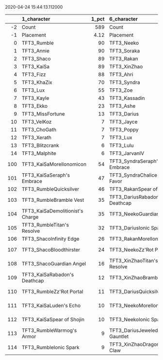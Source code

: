 
2020-04-24 15:44:13.112000

|     | 1_character                      |   1_pct | 6_character                   |   6_pct | 3_character                      |   3_pct | 5_character                     |   5_pct | 4_character                      |   4_pct | 2_character                    |   2_pct |
|----:|:---------------------------------|--------:|:------------------------------|--------:|:---------------------------------|--------:|:--------------------------------|--------:|:---------------------------------|--------:|:-------------------------------|--------:|
|  -2 | Count                            |  589    | Count                         |  734    | Count                            |  668    | Count                           |  479    | Count                            |  762    | Count                          |  704    |
|  -1 | Placement                        |    4.12 | Placement                     |    4.36 | Placement                        |    4.47 | Placement                       |    4.52 | Placement                        |    4.71 | Placement                      |    4.72 |
|   0 | TFT3_Rumble                      |   90    | TFT3_Neeko                    |   67    | TFT3_Vi                          |  100    | TFT3_Irelia                     |  100    | TFT3_Shen                        |   94    | TFT3_Jhin                      |   97    |
|   1 | TFT3_Annie                       |   90    | TFT3_Soraka                   |   55    | TFT3_Blitzcrank                  |  100    | TFT3_Vi                         |   99    | TFT3_Blitzcrank                  |   60    | TFT3_Ashe                      |   94    |
|   2 | TFT3_Shaco                       |   89    | TFT3_Rakan                    |   55    | TFT3_Jinx                        |  100    | TFT3_Fiora                      |   99    | TFT3_Kassadin                    |   57    | TFT3_Karma                     |   91    |
|   3 | TFT3_KaiSa                       |   89    | TFT3_XinZhao                  |   55    | TFT3_ChoGath                     |   99    | TFT3_Lucian                     |   99    | TFT3_Kayle                       |   57    | TFT3_Lux                       |   73    |
|   4 | TFT3_Fizz                        |   88    | TFT3_Ahri                     |   44    | TFT3_Ezreal                      |   99    | TFT3_Leona                      |   98    | TFT3_WuKong                      |   55    | TFT3_Mordekaiser               |   72    |
|   5 | TFT3_KhaZix                      |   70    | TFT3_Syndra                   |   44    | TFT3_Malphite                    |   99    | TFT3_Ekko                       |   89    | TFT3_Ezreal                      |   49    | TFT3_Shaco                     |   63    |
|   6 | TFT3_Lux                         |   55    | TFT3_Zoe                      |   44    | TFT3_MissFortune                 |   81    | TFT3_Thresh                     |   57    | TFT3_Thresh                      |   45    | TFT3_Lulu                      |   63    |
|   7 | TFT3_Kayle                       |   43    | TFT3_Kassadin                 |   41    | TFT3_Graves                      |   71    | TFT3_Kayle                      |   56    | TFT3_Yasuo                       |   45    | TFT3_Xerath                    |   62    |
|   8 | TFT3_Ekko                        |   23    | TFT3_Ashe                     |   36    | TFT3_Lucian                      |   42    | TFT3_MissFortune                |   46    | TFT3_MasterYi                    |   44    | TFT3_JarvanIV                  |   53    |
|   9 | TFT3_MissFortune                 |   13    | TFT3_Darius                   |   35    | TFT3_AurelionSol                 |   17    | TFT3_Kassadin                   |   28    | TFT3_MissFortune                 |   40    | TFT3_WuKong                    |   27    |
|  10 | TFT3_VelKoz                      |    7    | TFT3_Jayce                    |   34    | TFT3_Kayle                       |    8    | TFT3_Shen                       |   27    | TFT3_Sona                        |   40    | TFT3_Jayce                     |   27    |
|  11 | TFT3_ChoGath                     |    7    | TFT3_Poppy                    |   34    | TFT3_Lulu                        |    4    | TFT3_Ezreal                     |   13    | TFT3_Xayah                       |   39    | TFT3_Kassadin                  |   25    |
|  12 | TFT3_Xerath                      |    7    | TFT3_Lux                      |   33    | TFT3_Ekko                        |    3    | TFT3_Lulu                       |    9    | TFT3_Karma                       |   28    | TFT3_Poppy                     |   16    |
|  13 | TFT3_Blitzcrank                  |    6    | TFT3_Lulu                     |   29    | TFT3_Sona                        |    2    | TFT3_Xayah                      |    8    | TFT3_Lulu                        |   26    | TFT3_Thresh                    |   13    |
|  14 | TFT3_Malphite                    |    6    | TFT3_JarvanIV                 |   21    | TFT3_Thresh                      |    2    | TFT3_WuKong                     |    6    | TFT3_Irelia                      |   20    | TFT3_Leona                     |   11    |
| 100 | TFT3_KaiSaMorellonomicon         |   54    | TFT3_SyndraSeraph's Embrace   |   40    | TFT3_JinxGiant Slayer            |   81    | TFT3_IreliaInfinity Edge        |   93    | TFT3_KayleGuinsoo's Rageblade    |   44    | TFT3_JhinRunaan's Hurricane    |   43    |
| 101 | TFT3_KaiSaSeraph's Embrace       |   47    | TFT3_SyndraChalice of Favor   |   30    | TFT3_JinxRed Buff                |   51    | TFT3_LucianRed Buff             |   54    | TFT3_KayleGuardian Angel         |   31    | TFT3_JhinGuardian Angel        |   38    |
| 102 | TFT3_RumbleQuicksilver           |   46    | TFT3_RakanSpear of Shojin     |   23    | TFT3_JinxGuardian Angel          |   42    | TFT3_IreliaLast Whisper         |   32    | TFT3_MasterYiQuicksilver         |   30    | TFT3_JhinInfinity Edge         |   35    |
| 103 | TFT3_RumbleBramble Vest          |   35    | TFT3_DariusRabadon's Deathcap |   21    | TFT3_MissFortuneSeraph's Embrace |   21    | TFT3_IreliaGuardian Angel       |   28    | TFT3_MasterYiGuinsoo's Rageblade |   29    | TFT3_ShacoGuardian Angel       |   34    |
| 104 | TFT3_KaiSaDemolitionist's Charge |   35    | TFT3_NeekoGuardian Angel      |   21    | TFT3_ViIonic Spark               |   21    | TFT3_IreliaInfiltrator's Talons |   20    | TFT3_KayleRapid Firecannon       |   19    | TFT3_XerathGuinsoo's Rageblade |   28    |
| 105 | TFT3_RumbleTitan's Resolve       |   32    | TFT3_DariusIonic Spark        |   18    | TFT3_JinxTrap Claw               |   17    | TFT3_LeonaIonic Spark           |   17    | TFT3_MasterYiBramble Vest        |   14    | TFT3_JhinTrap Claw             |   25    |
| 106 | TFT3_ShacoInfinity Edge          |   26    | TFT3_RakanMorellonomicon      |   16    | TFT3_MissFortuneQuicksilver      |   15    | TFT3_IreliaBloodthirster        |   14    | TFT3_KayleQuicksilver            |   13    | TFT3_JhinLast Whisper          |   25    |
| 107 | TFT3_ShacoBloodthirster          |   24    | TFT3_NeekoZz'Rot Portal       |   16    | TFT3_JinxRunaan's Hurricane      |   14    | TFT3_ViIonic Spark              |   13    | TFT3_KayleHand Of Justice        |   12    | TFT3_XerathQuicksilver         |   19    |
| 108 | TFT3_ShacoGuardian Angel         |   16    | TFT3_XinZhaoTitan's Resolve   |   16    | TFT3_EzrealRed Buff              |   13    | TFT3_LucianGiant Slayer         |   13    | TFT3_YasuoGuardian Angel         |   12    | TFT3_ShacoBloodthirster        |   17    |
| 109 | TFT3_KaiSaRabadon's Deathcap     |   12    | TFT3_XinZhaoBramble Vest      |   13    | TFT3_MissFortuneLuden's Echo     |   13    | TFT3_FioraTear of the Goddess   |   12    | TFT3_YasuoSpear of Shojin        |   11    | TFT3_ShacoHextech Gunblade     |   12    |
| 110 | TFT3_RumbleZz'Rot Portal         |   11    | TFT3_DariusQuicksilver        |   12    | TFT3_BlitzcrankZephyr            |   13    | TFT3_FioraRedemption            |   12    | TFT3_YasuoHand Of Justice        |   11    | TFT3_JarvanIVZz'Rot Portal     |   10    |
| 111 | TFT3_KaiSaLuden's Echo           |   10    | TFT3_NeekoMorellonomicon      |   11    | TFT3_ChoGathIonic Spark          |   13    | TFT3_IreliaSeraph's Embrace     |   12    | TFT3_MasterYiRapid Firecannon    |    9    | TFT3_ShacoInfinity Edge        |    9    |
| 112 | TFT3_KaiSaSpear of Shojin        |   10    | TFT3_NeekoIonic Spark         |   10    | TFT3_LucianRed Buff              |   12    | TFT3_LeonaNegatron Cloak        |   11    | TFT3_YasuoInfinity Edge          |    9    | TFT3_AsheDark Star's Heart     |    9    |
| 113 | TFT3_RumbleWarmog's Armor        |    9    | TFT3_DariusJeweled Gauntlet   |   10    | TFT3_MissFortuneHand Of Justice  |   12    | TFT3_EkkoMorellonomicon         |   11    | TFT3_MasterYiRabadon's Deathcap  |    8    | TFT3_XerathMorellonomicon      |    9    |
| 114 | TFT3_RumbleIonic Spark           |    9    | TFT3_XinZhaoDragon's Claw     |   10    | TFT3_JinxLast Whisper            |   12    | TFT3_IreliaHand Of Justice      |   10    | TFT3_WuKongIonic Spark           |    8    | TFT3_JhinQuicksilver           |    8    |
